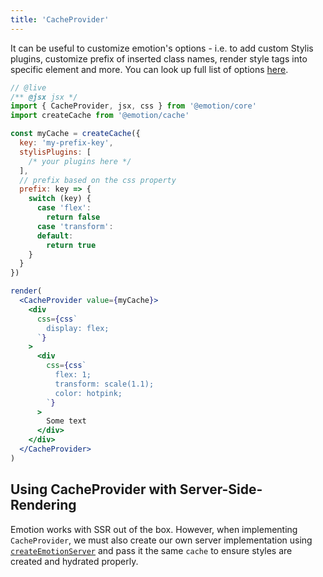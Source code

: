 ```yaml
---
title: 'CacheProvider'
---
```


It can be useful to customize emotion's options - i.e. to add custom Stylis plugins, customize prefix of inserted class names, render style tags into specific element and more. You can look up full list of options [here](/packages/cache#options).

```jsx
// @live
/** @jsx jsx */
import { CacheProvider, jsx, css } from '@emotion/core'
import createCache from '@emotion/cache'

const myCache = createCache({
  key: 'my-prefix-key',
  stylisPlugins: [
    /* your plugins here */
  ],
  // prefix based on the css property
  prefix: key => {
    switch (key) {
      case 'flex':
        return false
      case 'transform':
      default:
        return true
    }
  }
})

render(
  <CacheProvider value={myCache}>
    <div
      css={css`
        display: flex;
      `}
    >
      <div
        css={css`
          flex: 1;
          transform: scale(1.1);
          color: hotpink;
        `}
      >
        Some text
      </div>
    </div>
  </CacheProvider>
)
```

## Using CacheProvider with Server-Side-Rendering

Emotion works with SSR out of the box. However, when implementing `CacheProvider`, we must also create our own server implementation using [`createEmotionServer`](https://emotion.sh/docs/create-emotion-server) and pass it the same `cache` to ensure styles are created and hydrated properly.

